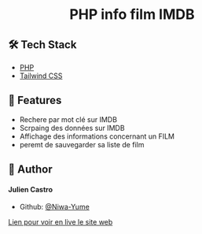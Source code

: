 # <p align="center">PHP info film IMDB


## 🛠️ Tech Stack
- [PHP](https://reactjs.org/)
- [Tailwind CSS](https://tailwindcss.com/)
    

## 🧐 Features    
- Rechere par mot clé sur IMDB
- Scrpaing des données sur IMDB
- Affichage des informations concernant un FILM 
- peremt de sauvegarder sa liste de film
        </p>
  
## 🙇 Author
#### Julien Castro
        
- Github: [@Niwa-Yume](https://github.com/Niwa-Yume)
          

[Lien pour voir en live le site web](https://www.google.com)
        
        
